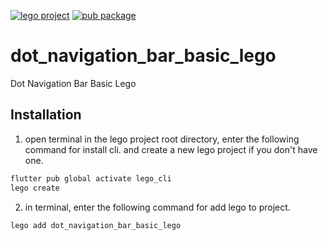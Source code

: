 [![lego project](https://img.shields.io/badge/powered%20by-lego-blue?logo=github)](https://github.com/melodysdreamj/lego)
[![pub package](https://img.shields.io/pub/v/dot_navigation_bar_basic_lego.svg)](https://pub.dartlang.org/packages/dot_navigation_bar_basic_lego)

# dot_navigation_bar_basic_lego
Dot Navigation Bar Basic Lego

##  Installation
1. open terminal in the lego project root directory, enter the following command for install cli.
   and create a new lego project if you don't have one.
```bash
flutter pub global activate lego_cli
lego create
```
2. in terminal, enter the following command for add lego to project.
```bash
lego add dot_navigation_bar_basic_lego
```
